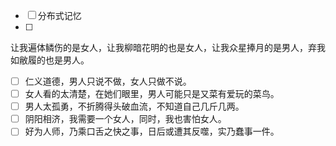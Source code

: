  * [ ] 分布式记忆
 * [ ] 
让我遍体鳞伤的是女人，让我柳暗花明的也是女人，让我众星捧月的是男人，弃我如敝履的也是男人。
 * [ ] 仁义道德，男人只说不做，女人只做不说。
 * [ ] 女人看的太清楚，在她们眼里，男人可能只是又菜有爱玩的菜鸟。
 * [ ] 男人太孤勇，不折腾得头破血流，不知道自己几斤几两。
 * [ ] 阴阳相济，我需要一个女人，同时，我也害怕女人。
 * [ ] 好为人师，乃乘口舌之快之事，日后或遭其反噬，实乃蠢事一件。
